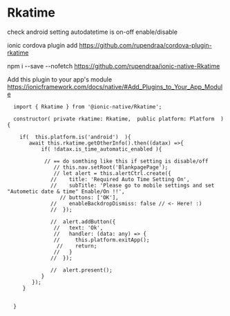 # Rkatime

check android setting autodatetime is on-off enable/disable

ionic cordova plugin add https://github.com/rupendraa/cordova-plugin-rkatime


npm i --save --nofetch https://github.com/rupendraa/ionic-native-Rkatime

Add this plugin to your app's module https://ionicframework.com/docs/native/#Add_Plugins_to_Your_App_Module



	  import { Rkatime } from '@ionic-native/Rkatime';

	  constructor( private rkatime: Rkatime,  public platform: Platform  ) {

		if(  this.platform.is('android')  ){
		   await this.rkatime.getOtherInfo().then((datax) =>{
			   if( !datax.is_time_automatic_enabled ){

				// == do somthing like this if setting is disable/off 
				   // this.nav.setRoot('BlankpagePage');
				   // let alert = this.alertCtrl.create({
				  //    title: 'Required Auto Time Setting On',
				  //    subTitle: 'Please go to mobile settings and set "Autometic date & time" Enable/On !!',
					 // buttons: ['OK'],
				  //    enableBackdropDismiss: false // <- Here! :)
				  //  });

				  //  alert.addButton({
				   //   text: 'Ok',
				   //   handler: (data: any) => {
				   //     this.platform.exitApp();
					//    return;
				   //   }
				  //  });

				  //  alert.present();
			   }
			});                  
		 }


	  }

